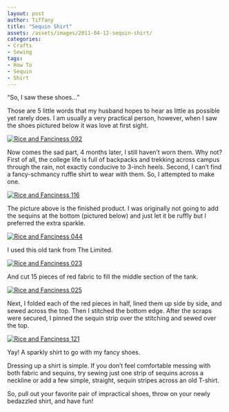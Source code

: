 ```yaml
---
layout: post
author: Tiffany
title: "Sequin Shirt"
assets: /assets/images/2011-04-12-sequin-shirt/
categories: 
- Crafts
- Sewing
tags: 
- How To
- Sequin
- Shirt
---
```


“So, I saw these shoes…”

Those are 5 little words that my husband hopes to hear as little as possible yet rarely does. I am usually a very practical person, however, when I saw the shoes pictured below it was love at first sight.

[![](jekyll_uploads/2011/04/Rice-and-Fanciness-092-575x359.jpg "Rice and Fanciness 092")](http://www.sweetpeonies.com/2011/04/sequin-shirt/rice-and-fanciness-092/)

Now comes the sad part, 4 months later, I still haven’t worn them. Why not? First of all, the college life is full of backpacks and trekking across campus through the rain, not exactly conducive to 3-inch heels. Second, I can’t find a fancy-schmancy ruffle shirt to wear with them. So, I attempted to make one.

[![](jekyll_uploads/2011/04/Rice-and-Fanciness-116-575x259.jpg "Rice and Fanciness 116")](http://www.sweetpeonies.com/2011/04/sequin-shirt/rice-and-fanciness-116/)

The picture above is the finished product. I was originally not going to add the sequins at the bottom (pictured below) and just let it be ruffly but I preferred the extra sparkle.

[![](jekyll_uploads/2011/04/Rice-and-Fanciness-044-325x576.jpg "Rice and Fanciness 044")](http://www.sweetpeonies.com/2011/04/sequin-shirt/rice-and-fanciness-044/)

I used this old tank from The Limited.

[![](jekyll_uploads/2011/04/Rice-and-Fanciness-023-575x486.jpg "Rice and Fanciness 023")](http://www.sweetpeonies.com/2011/04/sequin-shirt/rice-and-fanciness-023/)

And cut 15 pieces of red fabric to fill the middle section of the tank.

[![](jekyll_uploads/2011/04/Rice-and-Fanciness-025-325x321.jpg "Rice and Fanciness 025")](http://www.sweetpeonies.com/2011/04/sequin-shirt/rice-and-fanciness-025/)

Next, I folded each of the red pieces in half, lined them up side by side, and sewed across the top. Then I stitched the bottom edge. After the scraps were secured, I pinned the sequin strip over the stitching and sewed over the top.

[![](jekyll_uploads/2011/04/Rice-and-Fanciness-121-575x294.jpg "Rice and Fanciness 121")](http://www.sweetpeonies.com/2011/04/sequin-shirt/rice-and-fanciness-121/)

Yay! A sparkly shirt to go with my fancy shoes.

Dressing up a shirt is simple. If you don’t feel comfortable messing with both fabric and sequins, try sewing just one strip of sequins across a neckline or add a few simple, straight, sequin stripes across an old T-shirt.

So, pull out your favorite pair of impractical shoes, throw on your newly bedazzled shirt, and have fun!